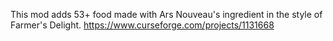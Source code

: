 This mod adds 53+ food made with Ars Nouveau's ingredient in the style of Farmer's Delight.
https://www.curseforge.com/projects/1131668